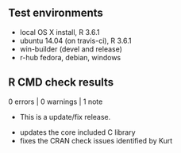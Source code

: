 ## Test environments
* local OS X install, R 3.6.1
* ubuntu 14.04 (on travis-ci), R 3.6.1
* win-builder (devel and release)
* r-hub fedora, debian, windows

## R CMD check results

0 errors | 0 warnings | 1 note

* This is a update/fix release.

- updates the core included C library
- fixes the CRAN check issues identified by Kurt 
